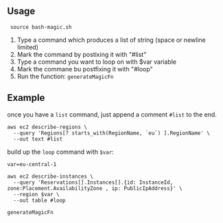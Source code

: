 ## Usage

```
 source bash-magic.sh 
```

 1. Type a command which produces a list of string (space or newline limited)
 2. Mark the command by postixing it with "#list"
 3. Type a command you want to loop on with $var variable
 4. Mark the commane bu postfixing it with "#loop"
 5. Run the function: `generateMagicFn`

## Example

once you have a `list` command, just append a comment `#list` to the end.
```
aws ec2 describe-regions \
  --query 'Regions[? starts_with(RegionName, `eu`) ].RegionName' \
  --out text #list
```

build up the `loop` command with `$var`:
```
var=eu-central-1

aws ec2 describe-instances \
  --query 'Reservations[].Instances[].{id: InstanceId, zone:Placement.AvailabilityZone , ip: PublicIpAddress}' \
  --region $var \
  --out table #loop

generateMagicFn
```